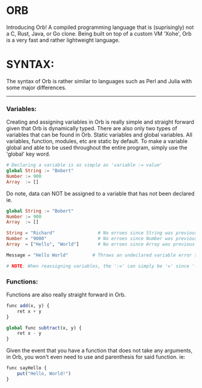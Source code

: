 # ORB
Introducing Orb! A compiled programming language that is (suprisingly) not a C, Rust, Java, or Go clone. Being built on top of a custom VM 'Xohe', Orb is a very fast and rather lightweight language.

# SYNTAX:
The syntax of Orb is rather similar to languages such as Perl and Julia with some major differences.
___
### Variables:
Creating and assigning variables in Orb is really simple and straight forward given that Orb is dynamically typed. There are also only two types of variables that can be found in Orb. Static variables and global variables. All variables, function, modules, etc are static by default. To make a variable global and able to be used throughout the entire program, simply use the 'global' key word.
```julia
# Declaring a variable is as simple as 'variable := value'
global String := "Bobert"
Number := 900
Array  := []
```
Do note, data can NOT be assigned to a variable that has not been declared ie.
```julia
global String := "Bobert"
Number := 900
Array  := []

String = "Richard"                # No erroes since String was previous declared
Number = "9000"                   # No erroes since Number was previous declared
Array  = ["Hello", "World"]       # No erroes since Array was previous declared

Message = "Hello World"         # Throws an undeclared variable error since 'Message' was no declared and data is trying to get assigned to it

# NOTE: When reassigning variables, the ':=' can simply be '=' since ':=' is used to declare variables, however it is still okay if you choose to use ':=' to reassign variables.
```


### Functions:
Functions are also really straight forward in Orb.
```julia
func add(x, y) {
    ret x + y
}

global func subtract(x, y) {
    ret x - y
}
```
Given the event that you have a function that does not take any arguments, in Orb, you won't even need to use and parenthesis for said function. ie:
```julia
func sayHello {
	put("Hello, World!")
}
```
